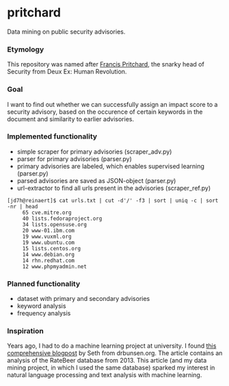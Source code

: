# pritchard
Data mining on public security advisories.

### Etymology
This repository was named after [Francis Pritchard](http://deusex.wikia.com/wiki/Francis_Pritchard), the snarky head of Security from Deux Ex: Human Revolution.

### Goal
I want to find out whether we can successfully assign 
an impact score to a security advisory, 
based on the occurence of certain keywords in the document
and similarity to earlier advisories. 

### Implemented functionality
* simple scraper for primary advisories (scraper_adv.py)
* parser for primary advisories (parser.py)
* primary advisories are labeled, which enables supervised learning (parser.py)
* parsed advisories are saved as JSON-object (parser.py)
* url-extractor to find all urls present in the advisories (scraper_ref.py)

```
[jd7h@reinaert]$ cat urls.txt | cut -d'/' -f3 | sort | uniq -c | sort -nr | head 
     65 cve.mitre.org
     40 lists.fedoraproject.org
     34 lists.opensuse.org
     20 www-01.ibm.com
     19 www.vuxml.org
     19 www.ubuntu.com
     15 lists.centos.org
     14 www.debian.org
     14 rhn.redhat.com
     12 www.phpmyadmin.net
```

### Planned functionality
* dataset with primary and secondary advisories
* keyword analysis
* frequency analysis

### Inspiration
Years ago, I had to do a machine learning project at university. I found [this comprehensive blogpost](http://www.drbunsen.org/beer-selection/) by Seth from drbunsen.org. The article contains an analysis of the RateBeer database from 2013. This article (and my data mining project, in which I used the same database) sparked my interest in natural language processing and text analysis with machine learning.

